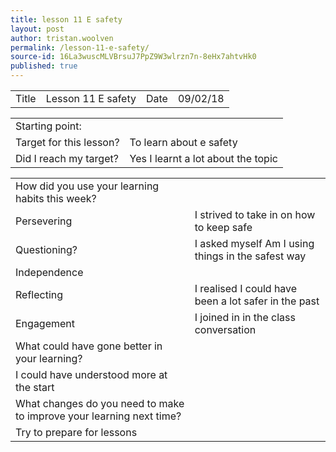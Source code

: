 ```yaml
---
title: lesson 11 E safety
layout: post
author: tristan.woolven
permalink: /lesson-11-e-safety/
source-id: 16La3wuscMLVBrsuJ7PpZ9W3wlrzn7n-8eHx7ahtvHk0
published: true
---
```

<table>
  <tr>
    <td>Title</td>
    <td>Lesson 11 E safety</td>
    <td>Date</td>
    <td>09/02/18</td>
  </tr>
</table>


<table>
  <tr>
    <td>Starting point:</td>
    <td></td>
  </tr>
  <tr>
    <td>Target for this lesson?</td>
    <td>To learn about e safety</td>
  </tr>
  <tr>
    <td>Did I reach my target?</td>
    <td>Yes I learnt a lot about the topic</td>
  </tr>
</table>


<table>
  <tr>
    <td>How did you use your learning habits this week?</td>
    <td></td>
  </tr>
  <tr>
    <td>Persevering</td>
    <td>I strived to take in on how to keep safe</td>
  </tr>
  <tr>
    <td>Questioning?</td>
    <td>I asked myself Am I using things in the safest way</td>
  </tr>
  <tr>
    <td>Independence</td>
    <td></td>
  </tr>
  <tr>
    <td>Reflecting</td>
    <td>I realised I could have been a lot safer in the past</td>
  </tr>
  <tr>
    <td>Engagement</td>
    <td>I joined in in the class conversation</td>
  </tr>
  <tr>
    <td>What could have gone better in your learning?</td>
    <td></td>
  </tr>
  <tr>
    <td>I could have understood more at the start</td>
    <td></td>
  </tr>
  <tr>
    <td>What changes do you need to make to improve your learning next time?</td>
    <td></td>
  </tr>
  <tr>
    <td>Try to prepare for lessons</td>
    <td></td>
  </tr>
</table>


